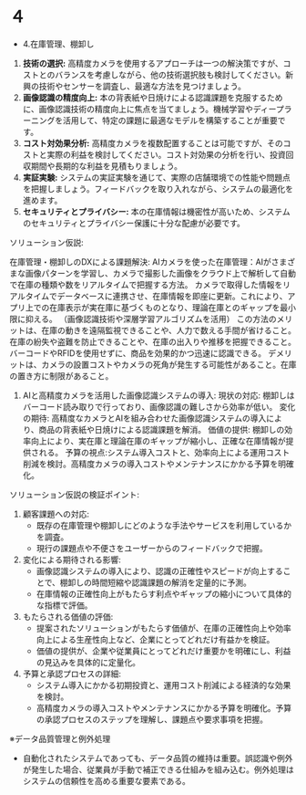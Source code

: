 # ４

- 4.在庫管理、棚卸し
1. **技術の選択:** 高精度カメラを使用するアプローチは一つの解決策ですが、コストとのバランスを考慮しながら、他の技術選択肢も検討してください。新興の技術やセンサーを調査し、最適な方法を見つけましょう。
2. **画像認識の精度向上:** 本の背表紙や日焼けによる認識課題を克服するために、画像認識技術の精度向上に焦点を当てましょう。機械学習やディープラーニングを活用して、特定の課題に最適なモデルを構築することが重要です。
3. **コスト対効果分析:** 高精度カメラを複数配置することは可能ですが、そのコストと実際の利益を検討してください。コスト対効果の分析を行い、投資回収期間や長期的な利益を見積もりましょう。
4. **実証実験:** システムの実証実験を通じて、実際の店舗環境での性能や問題点を把握しましょう。フィードバックを取り入れながら、システムの最適化を進めます。
5. **セキュリティとプライバシー:** 本の在庫情報は機密性が高いため、システムのセキュリティとプライバシー保護に十分な配慮が必要です。

ソリューション仮説:

在庫管理・棚卸しのDXによる課題解決:
AIカメラを使った在庫管理：AIがさまざまな画像パターンを学習し、カメラで撮影した画像をクラウド上で解析して自動で在庫の種類や数をリアルタイムで把握する方法。
カメラで取得した情報をリアルタイムでデータベースに連携させ、在庫情報を即座に更新。これにより、アプリ上での在庫表示が実在庫に基づくものとなり、理論在庫とのギャップを最小限に抑える。
（画像認識技術や深層学習アルゴリズムを活用）
この方法のメリットは、在庫の動きを遠隔監視できることや、人力で数える手間が省けること。在庫の紛失や盗難を防止できることや、在庫の出入りや推移を把握できること。バーコードやRFIDを使用せずに、商品を効果的かつ迅速に認識できる。
デメリットは、カメラの設置コストやカメラの死角が発生する可能性があること。在庫の置き方に制限があること。

1. AIと高精度カメラを活用した画像認識システムの導入:
現状の対応: 棚卸しはバーコード読み取りで行っており、画像認識の難しさから効率が低い。
変化の期待: 高精度なカメラとAIを組み合わせた画像認識システムの導入により、商品の背表紙や日焼けによる認識課題を解消。
価値の提供: 棚卸しの効率向上により、実在庫と理論在庫のギャップが縮小し、正確な在庫情報が提供される。
予算の視点:システム導入コストと、効率向上による運用コスト削減を検討。高精度カメラの導入コストやメンテナンスにかかる予算を明確化。

ソリューション仮説の検証ポイント:

1. 顧客課題への対応:
    - 既存の在庫管理や棚卸しにどのような手法やサービスを利用しているかを調査。
    - 現行の課題点や不便さをユーザーからのフィードバックで把握。
2. 変化による期待される影響:
    - 画像認識システムの導入により、認識の正確性やスピードが向上することで、棚卸しの時間短縮や認識課題の解消を定量的に予測。
    - 在庫情報の正確性向上がもたらす利点やギャップの縮小について具体的な指標で評価。
3. もたらされる価値の評価:
    - 提案されたソリューションがもたらす価値が、在庫の正確性向上や効率向上による生産性向上など、企業にとってどれだけ有益かを検証。
    - 価値の提供が、企業や従業員にとってどれだけ重要かを明確にし、利益の見込みを具体的に定量化。
4. 予算と承認プロセスの詳細:
    - システム導入にかかる初期投資と、運用コスト削減による経済的な効果を検討。
    - 高精度カメラの導入コストやメンテナンスにかかる予算を明確化。予算の承認プロセスのステップを理解し、課題点や要求事項を把握。

※データ品質管理と例外処理

- 自動化されたシステムであっても、データ品質の維持は重要。誤認識や例外が発生した場合、従業員が手動で補正できる仕組みを組み込む。例外処理はシステムの信頼性を高める重要な要素である。